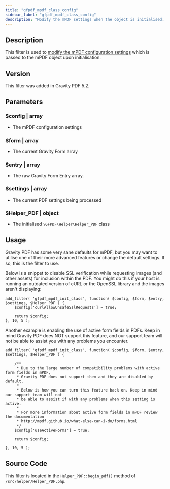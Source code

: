 ```yaml
---
title: "gfpdf_mpdf_class_config"
sidebar_label: "gfpdf_mpdf_class_config"
description: "Modify the mPDF settings when the object is initialised. Use this filter to change the default configuration settings for mPDF."
---
```


## Description 

This filter is used to [modify the mPDF configuration settings](https://github.com/mpdf/mpdf/blob/development/src/Config/ConfigVariables.php) which is passed to the mPDF object upon initialisation.

## Version

This filter was added in Gravity PDF 5.2.

## Parameters

### $config | array
*  The mPDF configuration settings

### $form | array
*  The current Gravity Form array

### $entry | array 
*  The raw Gravity Form Entry array.

### $settings | array
*  The current PDF settings being processed

### $Helper_PDF | object
*  The initialised `\GFPDF\Helper\Helper_PDF` class

## Usage 

Gravity PDF has some very sane defaults for mPDF, but you may want to utilise one of their more advanced features or change the default settings. If so, this is the filter to use. 

Below is a snippet to disable SSL verification while requesting images (and other assets) for inclusion within the PDF. You might do this if your host is running an outdated version of cURL or the OpenSSL library and the images aren't displaying:

``` 
add_filter( 'gfpdf_mpdf_init_class', function( $config, $form, $entry, $settings, $Helper_PDF ) {
	$config['curlAllowUnsafeSslRequests'] = true;

	return $config;
}, 10, 5 );
```

Another example is enabling the use of active form fields in PDFs. Keep in mind Gravity PDF does NOT support this feature, and our support team will not be able to assist you with any problems you encounter.

``` 
add_filter( 'gfpdf_mpdf_init_class', function( $config, $form, $entry, $settings, $Helper_PDF ) {

	/**
	 * Due to the large number of compatibility problems with active form fields in mPDF,
	 * Gravity PDF does not support them and they are disabled by default.
	 *
	 * Below is how you can turn this feature back on. Keep in mind our support team will not
	 * be able to assist if with any problems when this setting is active.
	 *
	 * For more information about active form fields in mPDF review the documentation
	 * http://mpdf.github.io/what-else-can-i-do/forms.html
	 */
	$config['useActiveForms'] = true;

	return $config;

}, 10, 5 );
```

## Source Code 

This filter is located in the `Helper_PDF::begin_pdf()` method of `/src/helper/Helper_PDF.php`.